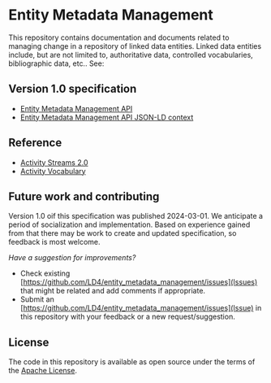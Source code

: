 # Entity Metadata Management

This repository contains documentation and documents related to managing change
in a repository of linked data entities. Linked data entities include, but are
not limited to, authoritative data, controlled vocabularies, bibliographic
data, etc.. See:

## Version 1.0 specification

* [Entity Metadata Management API](https://emm-spec.org/1.0/)
* [Entity Metadata Management API JSON-LD context](https://emm-spec.org/1.0/context.json)

## Reference

* [Activity Streams 2.0](https://www.w3.org/TR/activitystreams-core/)
* [Activity Vocabulary](https://www.w3.org/TR/activitystreams-vocabulary/)

## Future work and contributing

Version 1.0 oif this specification was published 2024-03-01. We anticipate a period of socialization
and implementation. Based on experience gained from that there may be work to create and updated
specification, so feedback is most welcome.

*Have a suggestion for improvements?*  

* Check existing [https://github.com/LD4/entity_metadata_management/issues](Issues) that might be related and add comments if appropriate.
* Submit an [https://github.com/LD4/entity_metadata_management/issues](Issue) in this repository with your feedback or a new request/suggestion.

## License

The code in this repository is available as open source under the terms of the [Apache License](https://www.apache.org/licenses/LICENSE-2.0).

